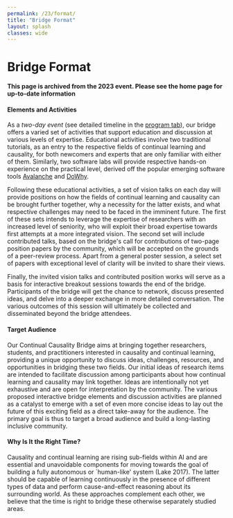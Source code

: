 ```yaml
---
permalink: /23/format/
title: "Bridge Format"
layout: splash
classes: wide
---
```


# Bridge Format

**This page is archived from the 2023 event. Please see the home page for up-to-date information**

#### Elements and Activities

As a *two-day event* (see detailed timeline in the [program tab](http://www.continualcausality.org/program/)), our bridge offers a varied set of activities that support education and discussion at various levels of expertise. 
Educational activities involve two traditional tutorials, as an entry to the respective fields of continual learning and causality, for both newcomers and experts that are only familiar with either of them. Similarly, two software labs will provide respective hands-on experience on the practical level, derived off the popular emerging software tools [Avalanche](https://avalanche.continualai.org) and [DoWhy](https://py-why.github.io/dowhy). 

Following these educational activities, a set of vision talks on each day will provide positions on how the fields of continual learning and causality can be brought further together, why a necessity for the latter exists, and what respective challenges may need to be faced in the imminent future. The first of these sets intends to leverage the expertise of researchers with an increased level of seniority, who will exploit their broad expertise towards first attempts at a more integrated vision. The second set will include contributed talks, based on the bridge's call for contributions of two-page position papers by the community, which will be accepted on the grounds of a peer-review process. Apart from a general poster session, a select set of papers with exceptional level of clarity will be invited to share their views. 

Finally, the invited vision talks and contributed position works will serve as a basis for interactive breakout sessions towards the end of the bridge. Participants of the bridge will get the chance to network, discuss presented ideas, and delve into a deeper exchange in more detailed conversation. The various outcomes of this session will ultimately be collected and disseminated beyond the bridge attendees. 

#### Target Audience

Our Continual Causality Bridge aims at bringing together researchers, students, and practitioners interested in causality and continual learning, providing a unique opportunity to discuss ideas, challenges, resources, and opportunities in bridging these two fields. Our initial ideas of research items are intended to facilitate discussion among participants about how continual learning and causality may link together. Ideas are intentionally not yet exhaustive and are open for interpretation by the community. The various proposed interactive bridge elements and discussion activities are planned as a catalyst to emerge with a set of even more concise ideas to lay out the future of this exciting field as a direct take-away for the audience. The primary goal is thus to target a broad audience and build a long-lasting inclusive community. 

#### Why Is It the Right Time? 

Causality and continual learning are rising sub-fields within AI and are essential and unavoidable components for moving towards the goal of building a fully autonomous or `human-like' system (Lake 2017). The latter should be capable of learning continuously in the presence of different types of data and perform cause-and-effect reasoning about its surrounding world. As these approaches complement each other, we believe that the time is right to bridge these otherwise separately studied areas.